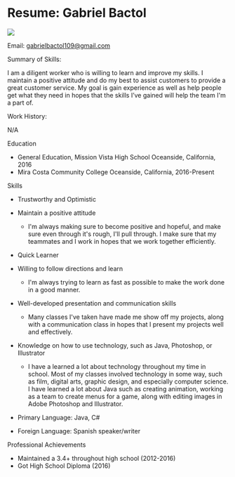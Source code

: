 # Resume: Gabriel Bactol

<img src="gabebactol.github.io/assets/20180821_202224.png"/>


Email: gabrielbactol109@gmail.com

Summary of Skills:

I am a diligent worker who is willing to learn and improve my skills. I maintain a positive attitude and do my best to assist customers to provide a great customer service. My goal is gain experience as well as help people get what they need in hopes that the skills I’ve gained will help the team I'm a part of.


Work History:

N/A

Education
- General Education, Mission Vista High School Oceanside, California, 2016
- Mira Costa Community College Oceanside, California, 2016-Present

Skills
-	Trustworthy and Optimistic
-	Maintain a positive attitude
     - I'm always making sure to become positive and hopeful, and make sure even through it's rough, I'll pull through. I make sure that        my teammates and I work in hopes that we work together efficiently.

-	Quick Learner
-	Willing to follow directions and learn
     - I'm always trying to learn as fast as possible to make the work done in a good manner.

-	Well-developed presentation and communication skills
      - Many classes I've taken have made me show off my projects, along with a communication class in hopes that I present my projects         well and effectively.


-	Knowledge on how to use technology, such as Java, Photoshop, or Illustrator
      - I have a learned a lot about technology throughout my time in school. Most of my classes involved technology in some way, such           as film, digital arts, graphic design, and especially computer science. I have learned a lot about Java such as creating                 animation, working as a team to create menus for a game, along with editing images in Adobe Photoshop and Illustrator. 

- Primary Language: Java, C#
- Foreign Language: Spanish speaker/writer

Professional Achievements
-	Maintained a 3.4+ throughout high school (2012-2016)
-	Got High School Diploma     (2016)
